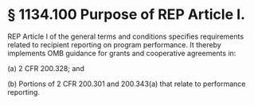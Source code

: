 # § 1134.100   Purpose of REP Article I.

REP Article I of the general terms and conditions specifies requirements related to recipient reporting on program performance. It thereby implements OMB guidance for grants and cooperative agreements in:


(a) 2 CFR 200.328; and


(b) Portions of 2 CFR 200.301 and 200.343(a) that relate to performance reporting.




